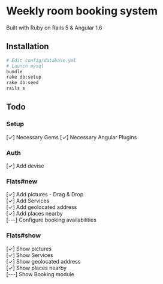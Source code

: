 # Weekly room booking system

Built with Ruby on Rails 5 & Angular 1.6

Installation
------------

```sh
# Edit config/database.yml
# Launch mysql
bundle
rake db:setup
rake db:seed
rails s

```


Todo
----

### Setup
[✓] Necessary Gems
[✓] Necessary Angular Plugins

### Auth
[✓] Add devise

### Flats#new
[✓] Add pictures - Drag & Drop  
[✓] Add Services  
[✓] Add geolocated address  
[✓] Add places nearby  
[---] Configure booking availabilities  

### Flats#show
[✓] Show pictures  
[✓] Show Services  
[✓] Show geolocated address  
[✓] Show places nearby  
[---] Show Booking module  